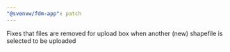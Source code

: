 ```yaml
---
"@svenvw/fdm-app": patch
---
```


Fixes that files are removed for upload box when another (new) shapefile is selected to be uploaded
